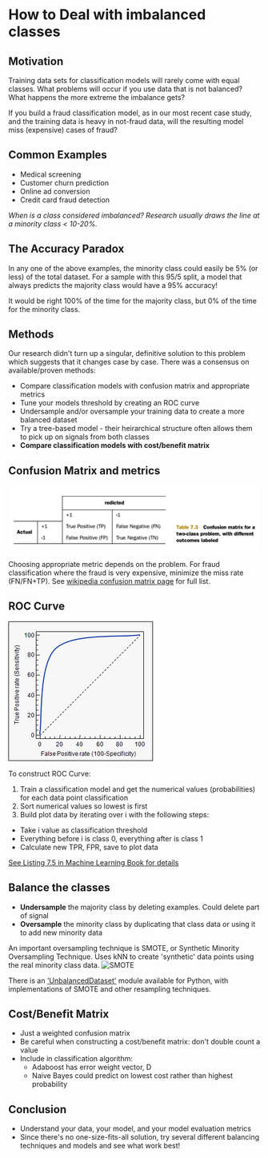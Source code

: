 # How to Deal with imbalanced classes
## Motivation
Training data sets for classification models will rarely come with equal classes. What problems will occur if you use data that is not balanced? What happens the more extreme the imbalance gets?

If you build a fraud classification model, as in our most recent case study, and the training data is heavy in not-fraud data, will the resulting model miss (expensive) cases of fraud?

## Common Examples   

* Medical screening
* Customer churn prediction
* Online ad conversion
* Credit card fraud detection

_When is a class considered imbalanced?  Research usually draws the line at a minority class < 10-20%._

## The Accuracy Paradox
In any one of the above examples, the minority class could easily be 5% (or less) of the total dataset.  For a sample with this 95/5 split, a model that always predicts the majority class would have a 95% accuracy!

It would be right 100% of the time for the majority class, but 0% of the time for the minority class.

## Methods
Our research didn't turn up a singular, definitive solution to this problem which suggests that it changes case by case. There was a consensus on available/proven methods:

- Compare classification models with confusion matrix and appropriate metrics
- Tune your models threshold by creating an ROC curve
- Undersample and/or oversample your training data to create a more balanced dataset
- Try a tree-based model - their heirarchical structure often allows them to pick up on signals from both classes
- **Compare classification models with cost/benefit matrix**

## Confusion Matrix and metrics

![Confusion Matrix for binary classification](confusion_matrix.png)

Choosing appropriate metric depends on the problem. For fraud classification where the fraud is very expensive, minimize the miss rate (FN/FN+TP). See [wikipedia confusion matrix page](https://en.wikipedia.org/wiki/Confusion_matrix) for full list.

## ROC Curve

![ROC Curve example](roc.png)

To construct ROC Curve:
1. Train a classification model and get the numerical values (probabilities) for each data point classification
2. Sort numerical values so lowest is first
3. Build plot data by iterating over i with the following steps:
  - Take i value as classification threshold
  - Everything before i is class 0, everything after is class 1
  - Calculate new TPR, FPR, save to plot data

[See Listing 7.5 in Machine Learning Book for details](https://drive.google.com/file/d/0B1cm3fV8cnJwcUNWWnFaRWgwTDA/view)

## Balance the classes

- **Undersample** the majority class by deleting examples. Could delete part of signal
- **Oversample** the minority class by duplicating that class data or using it to add new minority data  

An important oversampling technique is SMOTE, or Synthetic Minority Oversampling Technique.  Uses kNN to create 'synthetic' data points using the real minority class data.
![SMOTE](https://s3-ap-south-1.amazonaws.com/av-blog-media/wp-content/uploads/2017/03/16142852/ICP3.png)

There is an ['UnbalancedDataset'](http://contrib.scikit-learn.org/imbalanced-learn/stable/) module available for Python, with implementations of SMOTE and other resampling techniques.

## Cost/Benefit Matrix

- Just a weighted confusion matrix
- Be careful when constructing a cost/benefit matrix: don't double count a value
- Include in classification algorithm:
  - Adaboost has error weight vector, D
  - Naive Bayes could predict on lowest cost rather than highest probability
  
## Conclusion

- Understand your data, your model, and your model evaluation metrics
- Since there's no one-size-fits-all solution, try several different balancing techniques and models and see what work best!
